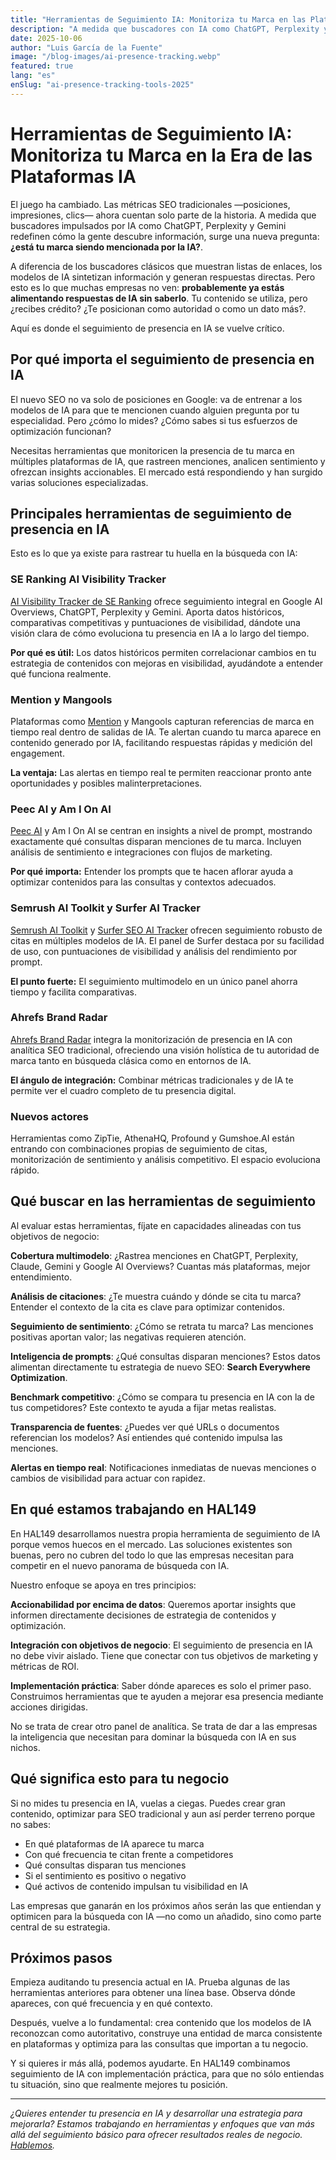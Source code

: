 ```yaml
---
title: "Herramientas de Seguimiento IA: Monitoriza tu Marca en las Plataformas IA"
description: "A medida que buscadores con IA como ChatGPT, Perplexity y Gemini redefinen cómo se descubre la información, medir la presencia de tu marca en sus respuestas se vuelve esencial."
date: 2025-10-06
author: "Luis García de la Fuente"
image: "/blog-images/ai-presence-tracking.webp"
featured: true
lang: "es"
enSlug: "ai-presence-tracking-tools-2025"
---
```


# Herramientas de Seguimiento IA: Monitoriza tu Marca en la Era de las Plataformas IA

El juego ha cambiado. Las métricas SEO tradicionales —posiciones, impresiones, clics— ahora cuentan solo parte de la historia. A medida que buscadores impulsados por IA como ChatGPT, Perplexity y Gemini redefinen cómo la gente descubre información, surge una nueva pregunta: **¿está tu marca siendo mencionada por la IA?**.

A diferencia de los buscadores clásicos que muestran listas de enlaces, los modelos de IA sintetizan información y generan respuestas directas. Pero esto es lo que muchas empresas no ven: **probablemente ya estás alimentando respuestas de IA sin saberlo**. Tu contenido se utiliza, pero ¿recibes crédito? ¿Te posicionan como autoridad o como un dato más?.

Aquí es donde el seguimiento de presencia en IA se vuelve crítico.

## Por qué importa el seguimiento de presencia en IA

El nuevo SEO no va solo de posiciones en Google: va de entrenar a los modelos de IA para que te mencionen cuando alguien pregunta por tu especialidad. Pero ¿cómo lo mides? ¿Cómo sabes si tus esfuerzos de optimización funcionan?

Necesitas herramientas que monitoricen la presencia de tu marca en múltiples plataformas de IA, que rastreen menciones, analicen sentimiento y ofrezcan insights accionables. El mercado está respondiendo y han surgido varias soluciones especializadas.

## Principales herramientas de seguimiento de presencia en IA

Esto es lo que ya existe para rastrear tu huella en la búsqueda con IA:

### SE Ranking AI Visibility Tracker

<a href="https://seranking.com/ai-visibility-tracker.html" target="_blank" rel="nofollow">AI Visibility Tracker de SE Ranking</a> ofrece seguimiento integral en Google AI Overviews, ChatGPT, Perplexity y Gemini. Aporta datos históricos, comparativas competitivas y puntuaciones de visibilidad, dándote una visión clara de cómo evoluciona tu presencia en IA a lo largo del tiempo.

**Por qué es útil:** Los datos históricos permiten correlacionar cambios en tu estrategia de contenidos con mejoras en visibilidad, ayudándote a entender qué funciona realmente.

### Mention y Mangools

Plataformas como <a href="https://www.mentionlytics.com/blog/ai-search-optimization/" target="_blank" rel="nofollow">Mention</a> y Mangools capturan referencias de marca en tiempo real dentro de salidas de IA. Te alertan cuando tu marca aparece en contenido generado por IA, facilitando respuestas rápidas y medición del engagement.

**La ventaja:** Las alertas en tiempo real te permiten reaccionar pronto ante oportunidades y posibles malinterpretaciones.

### Peec AI y Am I On AI

<a href="https://peec.ai" target="_blank" rel="nofollow">Peec AI</a> y Am I On AI se centran en insights a nivel de prompt, mostrando exactamente qué consultas disparan menciones de tu marca. Incluyen análisis de sentimiento e integraciones con flujos de marketing.

**Por qué importa:** Entender los prompts que te hacen aflorar ayuda a optimizar contenidos para las consultas y contextos adecuados.

### Semrush AI Toolkit y Surfer AI Tracker

<a href="https://www.seo.com/ai/best-ai-visibility-tools/" target="_blank" rel="nofollow">Semrush AI Toolkit</a> y <a href="https://surferseo.com/updates/ai-tracker/" target="_blank" rel="nofollow">Surfer SEO AI Tracker</a> ofrecen seguimiento robusto de citas en múltiples modelos de IA. El panel de Surfer destaca por su facilidad de uso, con puntuaciones de visibilidad y análisis del rendimiento por prompt.

**El punto fuerte:** El seguimiento multimodelo en un único panel ahorra tiempo y facilita comparativas.

### Ahrefs Brand Radar

<a href="https://www.rankability.com/blog/best-ai-search-visibility-tracking-tools/" target="_blank" rel="nofollow">Ahrefs Brand Radar</a> integra la monitorización de presencia en IA con analítica SEO tradicional, ofreciendo una visión holística de tu autoridad de marca tanto en búsqueda clásica como en entornos de IA.

**El ángulo de integración:** Combinar métricas tradicionales y de IA te permite ver el cuadro completo de tu presencia digital.

### Nuevos actores

Herramientas como ZipTie, AthenaHQ, Profound y Gumshoe.AI están entrando con combinaciones propias de seguimiento de citas, monitorización de sentimiento y análisis competitivo. El espacio evoluciona rápido.

## Qué buscar en las herramientas de seguimiento

Al evaluar estas herramientas, fíjate en capacidades alineadas con tus objetivos de negocio:

**Cobertura multimodelo**: ¿Rastrea menciones en ChatGPT, Perplexity, Claude, Gemini y Google AI Overviews? Cuantas más plataformas, mejor entendimiento.

**Análisis de citaciones**: ¿Te muestra cuándo y dónde se cita tu marca? Entender el contexto de la cita es clave para optimizar contenidos.

**Seguimiento de sentimiento**: ¿Cómo se retrata tu marca? Las menciones positivas aportan valor; las negativas requieren atención.

**Inteligencia de prompts**: ¿Qué consultas disparan menciones? Estos datos alimentan directamente tu estrategia de nuevo SEO: **Search Everywhere Optimization**.

**Benchmark competitivo**: ¿Cómo se compara tu presencia en IA con la de tus competidores? Este contexto te ayuda a fijar metas realistas.

**Transparencia de fuentes**: ¿Puedes ver qué URLs o documentos referencian los modelos? Así entiendes qué contenido impulsa las menciones.

**Alertas en tiempo real**: Notificaciones inmediatas de nuevas menciones o cambios de visibilidad para actuar con rapidez.

## En qué estamos trabajando en HAL149

En HAL149 desarrollamos nuestra propia herramienta de seguimiento de IA porque vemos huecos en el mercado. Las soluciones existentes son buenas, pero no cubren del todo lo que las empresas necesitan para competir en el nuevo panorama de búsqueda con IA.

Nuestro enfoque se apoya en tres principios:

**Accionabilidad por encima de datos**: Queremos aportar insights que informen directamente decisiones de estrategia de contenidos y optimización.

**Integración con objetivos de negocio**: El seguimiento de presencia en IA no debe vivir aislado. Tiene que conectar con tus objetivos de marketing y métricas de ROI.

**Implementación práctica**: Saber dónde apareces es solo el primer paso. Construimos herramientas que te ayuden a mejorar esa presencia mediante acciones dirigidas.

No se trata de crear otro panel de analítica. Se trata de dar a las empresas la inteligencia que necesitan para dominar la búsqueda con IA en sus nichos.


## Qué significa esto para tu negocio

Si no mides tu presencia en IA, vuelas a ciegas. Puedes crear gran contenido, optimizar para SEO tradicional y aun así perder terreno porque no sabes:

- En qué plataformas de IA aparece tu marca
- Con qué frecuencia te citan frente a competidores
- Qué consultas disparan tus menciones
- Si el sentimiento es positivo o negativo
- Qué activos de contenido impulsan tu visibilidad en IA

Las empresas que ganarán en los próximos años serán las que entiendan y optimicen para la búsqueda con IA —no como un añadido, sino como parte central de su estrategia.

## Próximos pasos

Empieza auditando tu presencia actual en IA. Prueba algunas de las herramientas anteriores para obtener una línea base. Observa dónde apareces, con qué frecuencia y en qué contexto.

Después, vuelve a lo fundamental: crea contenido que los modelos de IA reconozcan como autoritativo, construye una entidad de marca consistente en plataformas y optimiza para las consultas que importan a tu negocio.

Y si quieres ir más allá, podemos ayudarte. En HAL149 combinamos seguimiento de IA con implementación práctica, para que no sólo entiendas tu situación, sino que realmente mejores tu posición.

---

*¿Quieres entender tu presencia en IA y desarrollar una estrategia para mejorarla? Estamos trabajando en herramientas y enfoques que van más allá del seguimiento básico para ofrecer resultados reales de negocio. <a href="#" onclick="demo.showModal(); return false;">Hablemos</a>.*


